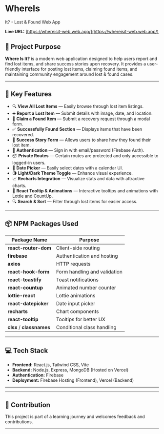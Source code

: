# WhereIs
It? - Lost & Found Web App

**Live URL:** [https://whereisit-web.web.app/](https://whereisit-web.web.app/)

## 📌 Project Purpose

**Where Is It?** is a modern web application designed to help users report and find lost items, and share success stories upon recovery. It provides a user-friendly interface for posting lost items, claiming found items, and maintaining community engagement around lost & found cases.

---

## 🚀 Key Features

- 🔍 **View All Lost Items** — Easily browse through lost item listings.
- ➕ **Report a Lost Item** — Submit details with image, date, and location.
- 📩 **Claim a Found Item** — Submit a recovery request through a modal form.
- ✅ **Successfully Found Section** — Displays items that have been recovered.
- 📝 **Success Story Form** — Allows users to share how they found their lost item.
- 🔐 **Authentication** — Sign in with email/password (Firebase Auth).
- 📦 **Private Routes** — Certain routes are protected and only accessible to logged-in users.
- 📅 **Date Picker** — Easily select dates with a calendar UI.
- 🌗 **Light/Dark Theme Toggle** — Enhance visual experience.
- 📈 **Recharts Integration** — Visualize stats and data with attractive charts.
- 🧠 **React Tooltip & Animations** — Interactive tooltips and animations with Lottie and CountUp.
- 🔍 **Search & Sort** — Filter through lost items for easier access.

---

## 📦 NPM Packages Used

| Package Name             | Purpose                                              |
|--------------------------|------------------------------------------------------|
| **react-router-dom**     | Client-side routing                                  |
| **firebase**             | Authentication and hosting                          |
| **axios**                | HTTP requests                                        |
| **react-hook-form**      | Form handling and validation                         |
| **react-toastify**       | Toast notifications                                  |
| **react-countup**        | Animated number counter                              |
| **lottie-react**         | Lottie animations                                    |
| **react-datepicker**     | Date input picker                                    |
| **recharts**             | Chart components                                     |
| **react-tooltip**        | Tooltips for better UX                               |
| **clsx** / **classnames**| Conditional class handling                           |

---

## 💻 Tech Stack

- **Frontend:** React.js, Tailwind CSS, Vite
- **Backend:** Node.js, Express, MongoDB (Hosted on Vercel)
- **Authentication:** Firebase
- **Deployment:** Firebase Hosting (Frontend), Vercel (Backend)

---


---

## 🤝 Contribution

This project is part of a learning journey and welcomes feedback and contributions.

---



